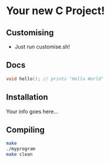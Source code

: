 # Your new C Project!

## Customising
- Just run customise.sh!

## Docs
```c
void hello(); // prints "Hello World" 
```

## Installation
Your info goes here...

## Compiling
```sh
make
./myprogram
make clean
```